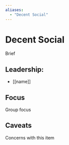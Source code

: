 ```yaml
---
aliases:
  - "Decent Social"
---
```

# Decent Social

Brief

## Leadership:

- [[name]]

## Focus

Group focus

## Caveats 

Concerns with this item